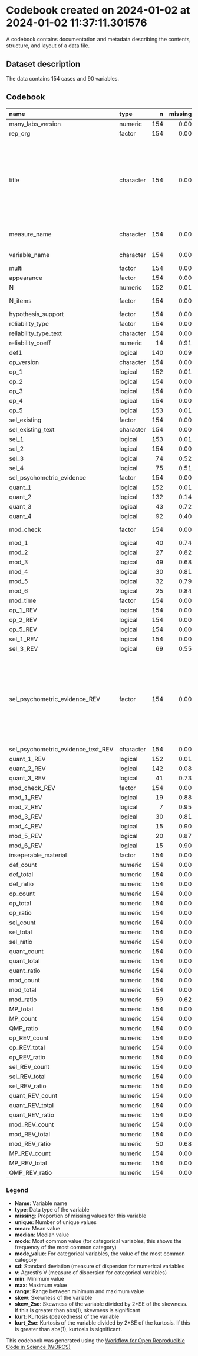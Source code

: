 Codebook created on 2024-01-02 at 2024-01-02 11:37:11.301576
================

A codebook contains documentation and metadata describing the contents,
structure, and layout of a data file.

## Dataset description

The data contains 154 cases and 90 variables.

## Codebook

| name                               | type      |   n | missing | unique |    mean | median |   mode | mode_value                                                                                                                  |      sd |    v |   min |     max |   range |  skew | skew_2se |  kurt | kurt_2se |
|:-----------------------------------|:----------|----:|--------:|-------:|--------:|-------:|-------:|:----------------------------------------------------------------------------------------------------------------------------|--------:|-----:|------:|--------:|--------:|------:|---------:|------:|---------:|
| many_labs_version                  | numeric   | 154 |    0.00 |      4 |    2.52 |   2.00 |   2.00 |                                                                                                                             |    1.28 |      |  1.00 |    5.00 |    4.00 |  0.91 |     2.32 | -0.24 |    -0.30 |
| rep_org                            | factor    | 154 |    0.00 |      3 |         |        |  77.00 | Original                                                                                                                    |         | 0.50 |       |         |         |       |          |       |          |
| title                              | character | 154 |    0.00 |    119 |         |        |   4.00 | Increasing and Decreasing Motor and Cognitive Output: A Model of General Action and Inaction Goals                          |         | 0.99 |       |         |         |       |          |       |          |
| measure_name                       | character | 154 |    0.00 |    153 |         |        |   2.00 | moral foundation questionnaire                                                                                              |         | 0.99 |       |         |         |       |          |       |          |
| variable_name                      | character | 154 |    0.00 |    125 |         |        |   4.00 | framing effect                                                                                                              |         | 0.99 |       |         |         |       |          |       |          |
| multi                              | factor    | 154 |    0.00 |      3 |         |        | 123.00 | False                                                                                                                       |         | 0.32 |       |         |         |       |          |       |          |
| appearance                         | factor    | 154 |    0.00 |      5 |         |        | 113.00 | 1                                                                                                                           |         | 0.41 |       |         |         |       |          |       |          |
| N                                  | numeric   | 152 |    0.01 |    109 | 2574.23 | 628.00 | 628.00 |                                                                                                                             | 2926.93 |      | 30.00 | 8002.00 | 7972.00 |  0.65 |     1.65 | -1.31 |    -1.68 |
| N_items                            | factor    | 154 |    0.00 |      4 |         |        |  73.00 | multiple item measure                                                                                                       |         | 0.55 |       |         |         |       |          |       |          |
| hypothesis_support                 | factor    | 154 |    0.00 |      4 |         |        |  80.00 | No                                                                                                                          |         | 0.53 |       |         |         |       |          |       |          |
| reliability_type                   | factor    | 154 |    0.00 |      6 |         |        |  78.00 |                                                                                                                             |         | 0.59 |       |         |         |       |          |       |          |
| reliability_type_text              | character | 154 |    0.00 |      4 |         |        | 152.00 |                                                                                                                             |         | 0.03 |       |         |         |       |          |       |          |
| reliability_coeff                  | numeric   |  14 |    0.91 |     14 |    0.77 |   0.78 |   0.78 |                                                                                                                             |    0.09 |      |  0.62 |    0.89 |    0.27 | -0.40 |    -0.34 | -1.17 |    -0.51 |
| def1                               | logical   | 140 |    0.09 |      3 |         |        |  92.00 | TRUE                                                                                                                        |         | 0.45 |       |         |         |       |          |       |          |
| op_version                         | character | 154 |    0.00 |     24 |         |        | 132.00 |                                                                                                                             |         | 0.26 |       |         |         |       |          |       |          |
| op_1                               | logical   | 152 |    0.01 |      3 |         |        | 118.00 | TRUE                                                                                                                        |         | 0.35 |       |         |         |       |          |       |          |
| op_2                               | logical   | 154 |    0.00 |      3 |         |        |  88.00 | TRUE                                                                                                                        |         | 0.49 |       |         |         |       |          |       |          |
| op_3                               | logical   | 154 |    0.00 |      3 |         |        | 131.00 | TRUE                                                                                                                        |         | 0.25 |       |         |         |       |          |       |          |
| op_4                               | logical   | 154 |    0.00 |      3 |         |        | 114.00 | TRUE                                                                                                                        |         | 0.38 |       |         |         |       |          |       |          |
| op_5                               | logical   | 153 |    0.01 |      3 |         |        |  94.00 | TRUE                                                                                                                        |         | 0.47 |       |         |         |       |          |       |          |
| sel_existing                       | factor    | 154 |    0.00 |      4 |         |        | 101.00 | True, namely:                                                                                                               |         | 0.50 |       |         |         |       |          |       |          |
| sel_existing_text                  | character | 154 |    0.00 |    101 |         |        |  53.00 |                                                                                                                             |         | 0.88 |       |         |         |       |          |       |          |
| sel_1                              | logical   | 153 |    0.01 |      3 |         |        |  99.00 | TRUE                                                                                                                        |         | 0.46 |       |         |         |       |          |       |          |
| sel_2                              | logical   | 154 |    0.00 |      3 |         |        | 106.00 | TRUE                                                                                                                        |         | 0.43 |       |         |         |       |          |       |          |
| sel_3                              | logical   |  74 |    0.52 |      3 |         |        |  80.00 |                                                                                                                             |         | 0.08 |       |         |         |       |          |       |          |
| sel_4                              | logical   |  75 |    0.51 |      3 |         |        |  79.00 |                                                                                                                             |         | 0.27 |       |         |         |       |          |       |          |
| sel_psychometric_evidence          | factor    | 154 |    0.00 |      4 |         |        |  76.00 | None                                                                                                                        |         | 0.51 |       |         |         |       |          |       |          |
| quant_1                            | logical   | 152 |    0.01 |      3 |         |        | 130.00 | TRUE                                                                                                                        |         | 0.25 |       |         |         |       |          |       |          |
| quant_2                            | logical   | 132 |    0.14 |      3 |         |        | 102.00 | TRUE                                                                                                                        |         | 0.35 |       |         |         |       |          |       |          |
| quant_3                            | logical   |  43 |    0.72 |      3 |         |        | 111.00 |                                                                                                                             |         | 0.48 |       |         |         |       |          |       |          |
| quant_4                            | logical   |  92 |    0.40 |      3 |         |        |  62.00 |                                                                                                                             |         | 0.50 |       |         |         |       |          |       |          |
| mod_check                          | factor    | 154 |    0.00 |      4 |         |        |  63.00 | None Reported                                                                                                               |         | 0.64 |       |         |         |       |          |       |          |
| mod_1                              | logical   |  40 |    0.74 |      3 |         |        | 114.00 |                                                                                                                             |         | 0.48 |       |         |         |       |          |       |          |
| mod_2                              | logical   |  27 |    0.82 |      3 |         |        | 127.00 |                                                                                                                             |         | 0.30 |       |         |         |       |          |       |          |
| mod_3                              | logical   |  49 |    0.68 |      3 |         |        | 105.00 |                                                                                                                             |         | 0.49 |       |         |         |       |          |       |          |
| mod_4                              | logical   |  30 |    0.81 |      3 |         |        | 124.00 |                                                                                                                             |         | 0.18 |       |         |         |       |          |       |          |
| mod_5                              | logical   |  32 |    0.79 |      3 |         |        | 122.00 |                                                                                                                             |         | 0.34 |       |         |         |       |          |       |          |
| mod_6                              | logical   |  25 |    0.84 |      3 |         |        | 129.00 |                                                                                                                             |         | 0.48 |       |         |         |       |          |       |          |
| mod_time                           | factor    | 154 |    0.00 |      5 |         |        |  91.00 |                                                                                                                             |         | 0.50 |       |         |         |       |          |       |          |
| op_1_REV                           | logical   | 154 |    0.00 |      3 |         |        | 147.00 | TRUE                                                                                                                        |         | 0.09 |       |         |         |       |          |       |          |
| op_2_REV                           | logical   | 154 |    0.00 |      3 |         |        | 127.00 | TRUE                                                                                                                        |         | 0.29 |       |         |         |       |          |       |          |
| op_5_REV                           | logical   | 154 |    0.00 |      3 |         |        | 104.00 | TRUE                                                                                                                        |         | 0.44 |       |         |         |       |          |       |          |
| sel_1_REV                          | logical   | 154 |    0.00 |      3 |         |        | 149.00 | TRUE                                                                                                                        |         | 0.06 |       |         |         |       |          |       |          |
| sel_3_REV                          | logical   |  69 |    0.55 |      3 |         |        |  85.00 |                                                                                                                             |         | 0.31 |       |         |         |       |          |       |          |
| sel_psychometric_evidence_REV      | factor    | 154 |    0.00 |      5 |         |        |  85.00 | Not Apllicable (only report this if psychometric evidence would not be possible for this measure, otherwise report as None) |         | 0.55 |       |         |         |       |          |       |          |
| sel_psychometric_evidence_text_REV | character | 154 |    0.00 |      7 |         |        | 145.00 |                                                                                                                             |         | 0.11 |       |         |         |       |          |       |          |
| quant_1_REV                        | logical   | 152 |    0.01 |      3 |         |        | 137.00 | TRUE                                                                                                                        |         | 0.18 |       |         |         |       |          |       |          |
| quant_2_REV                        | logical   | 142 |    0.08 |      3 |         |        | 125.00 | TRUE                                                                                                                        |         | 0.21 |       |         |         |       |          |       |          |
| quant_3_REV                        | logical   |  41 |    0.73 |      3 |         |        | 113.00 |                                                                                                                             |         | 0.50 |       |         |         |       |          |       |          |
| mod_check_REV                      | factor    | 154 |    0.00 |      4 |         |        | 101.00 | False                                                                                                                       |         | 0.46 |       |         |         |       |          |       |          |
| mod_1_REV                          | logical   |  19 |    0.88 |      2 |         |        | 135.00 |                                                                                                                             |         | 0.00 |       |         |         |       |          |       |          |
| mod_2_REV                          | logical   |   7 |    0.95 |      3 |         |        | 147.00 |                                                                                                                             |         | 0.24 |       |         |         |       |          |       |          |
| mod_3_REV                          | logical   |  30 |    0.81 |      3 |         |        | 124.00 |                                                                                                                             |         | 0.06 |       |         |         |       |          |       |          |
| mod_4_REV                          | logical   |  15 |    0.90 |      3 |         |        | 139.00 |                                                                                                                             |         | 0.23 |       |         |         |       |          |       |          |
| mod_5_REV                          | logical   |  20 |    0.87 |      3 |         |        | 134.00 |                                                                                                                             |         | 0.26 |       |         |         |       |          |       |          |
| mod_6_REV                          | logical   |  15 |    0.90 |      3 |         |        | 139.00 |                                                                                                                             |         | 0.44 |       |         |         |       |          |       |          |
| inseperable_material               | factor    | 154 |    0.00 |      3 |         |        |  82.00 | True                                                                                                                        |         | 0.50 |       |         |         |       |          |       |          |
| def_count                          | numeric   | 154 |    0.00 |      2 |    0.60 |   1.00 |   1.00 |                                                                                                                             |    0.49 |      |  0.00 |    1.00 |    1.00 | -0.39 |    -1.01 | -1.86 |    -2.39 |
| def_total                          | numeric   | 154 |    0.00 |      2 |    0.91 |   1.00 |   1.00 |                                                                                                                             |    0.29 |      |  0.00 |    1.00 |    1.00 | -2.82 |    -7.21 |  5.98 |     7.70 |
| def_ratio                          | numeric   | 154 |    0.00 |      2 |    0.31 |   0.00 |   0.00 |                                                                                                                             |    0.46 |      |  0.00 |    1.00 |    1.00 |  0.81 |     2.06 | -1.36 |    -1.75 |
| op_count                           | numeric   | 154 |    0.00 |      6 |    3.54 |   4.00 |   4.00 |                                                                                                                             |    1.25 |      |  0.00 |    5.00 |    5.00 | -0.65 |    -1.67 | -0.43 |    -0.56 |
| op_total                           | numeric   | 154 |    0.00 |      2 |    4.98 |   5.00 |   5.00 |                                                                                                                             |    0.14 |      |  4.00 |    5.00 |    1.00 | -6.89 |   -17.61 | 45.71 |    58.82 |
| op_ratio                           | numeric   | 154 |    0.00 |      8 |    0.29 |   0.20 |   0.20 |                                                                                                                             |    0.25 |      |  0.00 |    1.00 |    1.00 |  0.67 |     1.71 | -0.41 |    -0.53 |
| sel_count                          | numeric   | 154 |    0.00 |      5 |    1.43 |   2.00 |   2.00 |                                                                                                                             |    0.91 |      |  0.00 |    4.00 |    4.00 | -0.02 |    -0.05 | -0.41 |    -0.53 |
| sel_total                          | numeric   | 154 |    0.00 |      4 |    2.96 |   2.00 |   2.00 |                                                                                                                             |    1.01 |      |  1.00 |    4.00 |    3.00 |  0.04 |     0.10 | -1.95 |    -2.51 |
| sel_ratio                          | numeric   | 154 |    0.00 |      6 |    0.47 |   0.50 |   0.50 |                                                                                                                             |    0.36 |      |  0.00 |    1.00 |    1.00 |  0.01 |     0.02 | -1.26 |    -1.62 |
| quant_count                        | numeric   | 154 |    0.00 |      5 |    1.94 |   2.00 |   2.00 |                                                                                                                             |    0.93 |      |  0.00 |    4.00 |    4.00 |  0.11 |     0.29 |  0.24 |     0.30 |
| quant_total                        | numeric   | 154 |    0.00 |      4 |    2.72 |   2.50 |   2.50 |                                                                                                                             |    0.90 |      |  1.00 |    4.00 |    3.00 |  0.25 |     0.63 | -1.20 |    -1.54 |
| quant_ratio                        | numeric   | 154 |    0.00 |      7 |    0.23 |   0.00 |   0.00 |                                                                                                                             |    0.32 |      |  0.00 |    1.00 |    1.00 |  1.08 |     2.76 | -0.06 |    -0.08 |
| mod_count                          | numeric   | 154 |    0.00 |      5 |    0.57 |   0.00 |   0.00 |                                                                                                                             |    0.99 |      |  0.00 |    4.00 |    4.00 |  1.73 |     4.44 |  2.34 |     3.01 |
| mod_total                          | numeric   | 154 |    0.00 |      7 |    1.32 |   0.00 |   0.00 |                                                                                                                             |    1.86 |      |  0.00 |    6.00 |    6.00 |  0.98 |     2.50 | -0.54 |    -0.69 |
| mod_ratio                          | numeric   |  59 |    0.62 |     10 |    0.59 |   0.60 |   0.60 |                                                                                                                             |    0.27 |      |  0.00 |    1.00 |    1.00 | -0.30 |    -0.49 | -0.13 |    -0.10 |
| MP_total                           | numeric   | 154 |    0.00 |     13 |   12.89 |  13.00 |  13.00 |                                                                                                                             |    2.66 |      |  8.00 |   20.00 |   12.00 |  0.35 |     0.89 | -0.53 |    -0.69 |
| MP_count                           | numeric   | 154 |    0.00 |     14 |    8.08 |   8.50 |   8.50 |                                                                                                                             |    2.71 |      |  1.00 |   15.00 |   14.00 | -0.25 |    -0.65 | -0.40 |    -0.52 |
| QMP_ratio                          | numeric   | 154 |    0.00 |     53 |    0.37 |   0.34 |   0.34 |                                                                                                                             |    0.20 |      |  0.01 |    0.92 |    0.91 |  0.37 |     0.95 | -0.44 |    -0.57 |
| op_REV_count                       | numeric   | 154 |    0.00 |      5 |    4.05 |   4.00 |   4.00 |                                                                                                                             |    1.06 |      |  1.00 |    5.00 |    4.00 | -0.87 |    -2.22 | -0.15 |    -0.19 |
| op_REV_total                       | numeric   | 154 |    0.00 |      1 |    5.00 |   5.00 |   5.00 |                                                                                                                             |    0.00 |      |  5.00 |    5.00 |    0.00 |       |          |       |          |
| op_REV_ratio                       | numeric   | 154 |    0.00 |      5 |    0.19 |   0.20 |   0.20 |                                                                                                                             |    0.21 |      |  0.00 |    0.80 |    0.80 |  0.87 |     2.22 | -0.15 |    -0.19 |
| sel_REV_count                      | numeric   | 154 |    0.00 |      5 |    1.82 |   2.00 |   2.00 |                                                                                                                             |    0.73 |      |  0.00 |    4.00 |    4.00 |  0.90 |     2.29 |  1.75 |     2.25 |
| sel_REV_total                      | numeric   | 154 |    0.00 |      3 |    2.94 |   3.00 |   3.00 |                                                                                                                             |    0.95 |      |  2.00 |    4.00 |    2.00 |  0.13 |     0.33 | -1.90 |    -2.44 |
| sel_REV_ratio                      | numeric   | 154 |    0.00 |      7 |    0.33 |   0.50 |   0.50 |                                                                                                                             |    0.29 |      |  0.00 |    1.00 |    1.00 |  0.06 |     0.14 | -1.46 |    -1.87 |
| quant_REV_count                    | numeric   | 154 |    0.00 |      5 |    2.16 |   2.00 |   2.00 |                                                                                                                             |    0.80 |      |  0.00 |    4.00 |    4.00 |  0.23 |     0.58 |  0.59 |     0.76 |
| quant_REV_total                    | numeric   | 154 |    0.00 |      4 |    2.77 |   3.00 |   3.00 |                                                                                                                             |    0.87 |      |  1.00 |    4.00 |    3.00 |  0.22 |     0.56 | -1.26 |    -1.62 |
| quant_REV_ratio                    | numeric   | 154 |    0.00 |      7 |    0.18 |   0.00 |   0.00 |                                                                                                                             |    0.26 |      |  0.00 |    1.00 |    1.00 |  1.28 |     3.28 |  0.70 |     0.90 |
| mod_REV_count                      | numeric   | 154 |    0.00 |      5 |    0.61 |   0.00 |   0.00 |                                                                                                                             |    1.01 |      |  0.00 |    4.00 |    4.00 |  1.47 |     3.75 |  1.18 |     1.52 |
| mod_REV_total                      | numeric   | 154 |    0.00 |      5 |    0.69 |   0.00 |   0.00 |                                                                                                                             |    1.12 |      |  0.00 |    4.00 |    4.00 |  1.44 |     3.68 |  1.04 |     1.34 |
| mod_REV_ratio                      | numeric   |  50 |    0.68 |      6 |    0.10 |   0.00 |   0.00 |                                                                                                                             |    0.24 |      |  0.00 |    1.00 |    1.00 |  2.48 |     3.68 |  5.90 |     4.46 |
| MP_REV_count                       | numeric   | 154 |    0.00 |     11 |    9.23 |   9.00 |   9.00 |                                                                                                                             |    2.30 |      |  4.00 |   14.00 |   10.00 | -0.12 |    -0.29 | -0.35 |    -0.45 |
| MP_REV_total                       | numeric   | 154 |    0.00 |      9 |   12.31 |  12.00 |  12.00 |                                                                                                                             |    2.13 |      |  9.00 |   17.00 |    8.00 |  0.20 |     0.51 | -1.05 |    -1.35 |
| QMP_REV_ratio                      | numeric   | 154 |    0.00 |     44 |    0.24 |   0.22 |   0.22 |                                                                                                                             |    0.17 |      |  0.01 |    0.71 |    0.71 |  0.67 |     1.71 | -0.18 |    -0.23 |

### Legend

- **Name**: Variable name
- **type**: Data type of the variable
- **missing**: Proportion of missing values for this variable
- **unique**: Number of unique values
- **mean**: Mean value
- **median**: Median value
- **mode**: Most common value (for categorical variables, this shows the
  frequency of the most common category)
- **mode_value**: For categorical variables, the value of the most
  common category
- **sd**: Standard deviation (measure of dispersion for numerical
  variables
- **v**: Agresti’s V (measure of dispersion for categorical variables)
- **min**: Minimum value
- **max**: Maximum value
- **range**: Range between minimum and maximum value
- **skew**: Skewness of the variable
- **skew_2se**: Skewness of the variable divided by 2\*SE of the
  skewness. If this is greater than abs(1), skewness is significant
- **kurt**: Kurtosis (peakedness) of the variable
- **kurt_2se**: Kurtosis of the variable divided by 2\*SE of the
  kurtosis. If this is greater than abs(1), kurtosis is significant.

This codebook was generated using the [Workflow for Open Reproducible
Code in Science (WORCS)](https://osf.io/zcvbs/)
